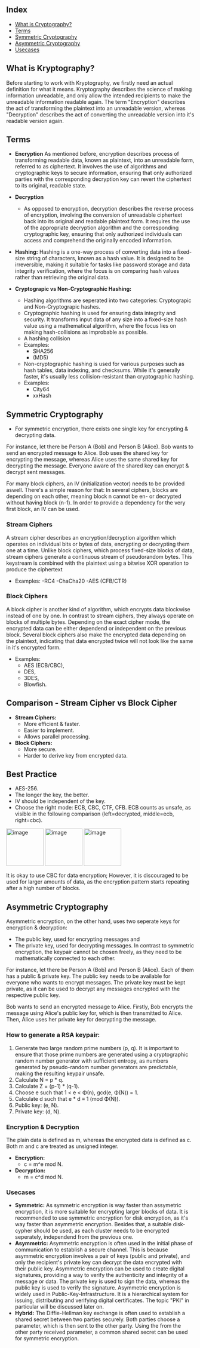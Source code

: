 
## Index

- [What is Cryptography?](#What-is-Kryptography?)
- [Terms](#Terms)
- [Symmetric Cryptography](#symmetric-cryptography)
- [Asymmetric Cryptography](#Asymmetric-Cryptography)
- [Usecases](#Usecases)

## What is Kryptography?

Before starting to work with Kryptography, we firstly need an actual definition for what it means.
Kryptography describes the science of making information unreadable, and only allow the intended recipients to make the unreadable information readable again.
The term "Encryption" describes the act of transforming the plaintext into an unreadable version, whereas "Decryption" describes the act of converting the unreadable version into it's readable version again.

## Terms

- **Encryption**
  As mentioned before, encryption describes process of transforming readable data, known as plaintext, into an unreadable form, referred to as ciphertext. It involves the use of algorithms and cryptographic keys to secure information, ensuring that only authorized parties with the corresponding decryption key can revert the ciphertext to its original, readable state.
- **Decryption**
  - As opposed to encryption, decryption describes the reverse process of encryption, involving the conversion of unreadable ciphertext back into its original and readable plaintext form. It requires the use of the appropriate decryption algorithm and the corresponding cryptographic key, ensuring that only authorized individuals can access and comprehend the originally encoded information.

- **Hashing:**
Hashing is a one-way process of converting data into a fixed-size string of characters, known as a hash value. It is designed to be irreversible, making it suitable for tasks like password storage and data integrity verification, where the focus is on comparing hash values rather than retrieving the original data.
- **Cryptograpic vs Non-Cryptographic Hashing:**
  - Hashing algorithms are seperated into two categories: Cryptograpic and Non-Cryptograpic hashes.
  - Cryptographic hashing is used for ensuring data integrity and security. It transforms input data of any size into a fixed-size hash value using a mathematical algorithm, where the focus lies on making hash-collisions as improbable as possible.
  - A hashing collision 
  - Examples:
    - SHA256
    - (MD5)
  - Non-cryptographic hashing is used for various purposes such as hash tables, data indexing, and checksums. While it's generally faster, it's usually less collision-resistant than cryptographic hashing.
  - Examples:
    - City64
    - xxHash

## Symmetric Cryptography

- For symmetric encryption, there exists one single key for encrypting & decrypting data.

For instance, let there be Person A (Bob) and Person B (Alice).
Bob wants to send an encrypted message to Alice.
Bob uses the shared key for encrypting the message, whereas Alice uses the same shared key for decrypting the message.
Everyone aware of the shared key can encrypt & decrypt sent messages.

For many block ciphers, an IV (initialization vector) needs to be provided aswell. There's a simple reason for that:
In several ciphers, blocks are depending on each other, meaning block n cannot be en- or decrypted without having block (n-1).
In order to provide a dependency for the very first block, an IV can be used.

### Stream Ciphers

A stream cipher describes an encryption/decryption algorithm which operates on individual bits or bytes of data, encrypting or decrypting them one at a time.
Unlike block ciphers, which process fixed-size blocks of data, stream ciphers generate a continuous stream of pseudorandom bytes.
This keystream is combined with the plaintext using a bitwise XOR operation to produce the ciphertext

- Examples:
    -RC4
    -ChaCha20
    -AES (CFB/CTR)

### Block Ciphers

A block cipher is another kind of algorithm, which encrypts data blockwise instead of one by one. In contrast to stream ciphers, they always operate on blocks of multiple bytes.
Depending on the exact cipher mode, the encrypted data can be either dependend or independent on the previous block. Several block ciphers also make the encrypted data depending on the plaintext,
indicating that data encrypted twice will not look like the same in it's encrypted form.

- Examples:
    - AES (ECB/CBC),
    - DES,
    - 3DES,
    - Blowfish.

## Comparison - Stream Cipher vs Block Cipher

- **Stream Ciphers:**
  - More efficient & faster.
  - Easier to implement.
  - Allows parallel processing.
- **Block Ciphers:**
  - More secure.
  - Harder to derive key from encrypted data.

## Best Practice

- AES-256.
- The longer the key, the better.
- IV should be independent of the key.
- Choose the right mode: ECB, CBC, CTF, CFB.
ECB counts as unsafe, as visible in the following comparison (left=decrypted, middle=ecb, right=cbc).

<img src="https://upload.wikimedia.org/wikipedia/commons/thumb/3/35/Tux.svg/303px-Tux.svg.png" alt="image" width="100" height="auto"/> <img src="https://upload.wikimedia.org/wikipedia/commons/c/c0/Tux_ECB.png" alt="image" width="100" height="auto"/> <img src="https://upload.wikimedia.org/wikipedia/commons/5/58/Tux_secure.png" alt="image" width="100" height="auto"/>

It is okay to use CBC for data encryption; However, it is discouraged to be used for larger amounts of data, as the encryption pattern starts repeating after a high number of blocks. 

## Asymmetric Cryptography

Asymmetric encryption, on the other hand, uses two seperate keys for encryption & decryption:
- The public key, used for encrypting messages and
- The private key, used for decrypting messages.
In contrast to symmetric encryption, the keypair cannot be chosen freely, as they need to be mathematically connected to each other.

For instance, let there be Person A (Bob) and Person B (Alice). Each of them has a public & private key.
The public key needs to be available for everyone who wants to encrypt messages.
The private key must be kept private, as it can be used to decrypt any messages encrypted with the respective public key.

Bob wants to send an encrypted message to Alice.
Firstly, Bob encrypts the message using Alice's public key for, which is then transmitted to Alice.
Then, Alice uses her private key for decrypting the message.

### How to generate a RSA keypair:

1. Generate two large random prime numbers (p, q).
It is important to ensure that those prime numbers are generated using a cryptographic random number generator with sufficient entropy,
as numbers generated by pseudo-random number generators are predictable, making the resulting keypair unsafe.
2. Calculate N = p * q.
3. Calculate Z = (p-1) * (q-1).
4. Choose e such that 1 < e < Φ(n), gcd(e, Φ(N)) = 1.
5. Calculate d such that e * d ≡ 1 (mod Φ(N)).
6. Public key: (e, N).
7. Private key: (d, N).

### Encryption & Decryption

The plain data is defined as m, whereas the encrypted data is defined as c.
Both m and c are treated as unsigned integer.

- **Encryption:**
  - c = m^e mod N.
- **Decryption:**
  - m = c^d mod N.

### Usecases

- **Symmetric:**
  As symmetric encryption is way faster than assymetric encryption, it is more suitable for encrypting larger blocks of data. 
  It is recommended to use symmetric encryption for disk encryption, as it's way faster than asymmetric encryption.
  Besides that, a suitable disk-cypher should be used, as each cluster needs to be encrypted seperately, independend from the previous one.
- **Asymmetric:**
  Asymmetric encryption is often used in the initial phase of communication to establish a secure channel.
  This is because asymmetric encryption involves a pair of keys (public and private), and only the recipient's private key can decrypt the data encrypted with their public key.
  Asymmetric encryption can be used to create digital signatures, providing a way to verify the authenticity and integrity of a message or data.
  The private key is used to sign the data, whereas the public key is used to verify the signature.
  Asymmetric encryption is widely used in Public-Key-Infrastructure.
  It is a hierarchical system for issuing, distributing and verifying digital certificates.
  The topic "PKI" in particular will be discussed later on.
- **Hybrid:**
  The Diffie-Hellman key exchange is often used to establish a shared secret between two parties securely.
  Both parties choose a parameter, which is then sent to the other party. 
  Using the from the other party received parameter, a common shared secret can be used for symmetric encryption.
